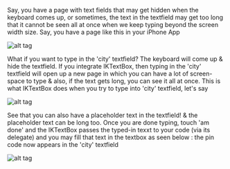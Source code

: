 Say, you have a page with text fields that may get hidden when the keyboard comes up, or sometimes, the text in the textfield may get too long that it cannot be seen all at once when we keep typing beyond the screen width size. Say, you have a page like this in your iPhone App

![alt tag](https://picasaweb.google.com/lh/photo/VuNz58x_KAIR8bszIsiUYRNhakd3kf37obYJ3C98dzA?feat=directlink)

What if you want to type in the 'city' textfield? The keyboard will come up & hide the textfield. If you integrate IKTextBox, then typing in the 'city' textfield will open up a new page in which you can have a lot of screen-space to type & also, if the text gets long, you can see it all at once. This is what IKTextBox does when you try to type into 'city' textfield, let's say

![alt tag](https://picasaweb.google.com/lh/photo/tBBvdz8C2QpXRCt5WRLvChNhakd3kf37obYJ3C98dzA?feat=directlink)

See that you can also have a placeholder text in the textfield! & the placeholder text can be long too. 
Once you are done typing, touch 'am done' and the IKTextBox passes the typed-in texxt to your code (via its delegate) and you may fill that text in the textbox as seen below : the pin code now appears in the 'city' textfield

![alt tag](https://picasaweb.google.com/lh/photo/qiXGomziqzE8mjHnWk0FDxNhakd3kf37obYJ3C98dzA?feat=directlink)

